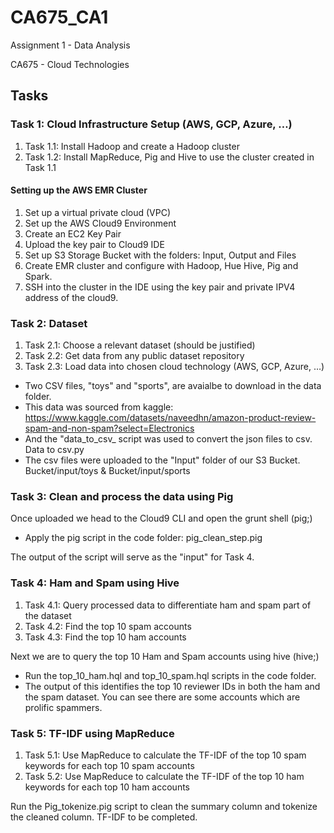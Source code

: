 # CA675_CA1
Assignment 1 - Data Analysis

CA675 - Cloud Technologies

## Tasks

### Task 1: Cloud Infrastructure Setup (AWS, GCP, Azure, …)

1. Task 1.1: Install Hadoop and create a Hadoop cluster
2. Task 1.2: Install MapReduce, Pig and Hive to use the cluster created in Task 1.1 

#### Setting up the AWS EMR Cluster

1. Set up a virtual private cloud (VPC)
2. Set up the AWS Cloud9 Environment
3. Create an EC2 Key Pair
4. Upload the key pair to Cloud9 IDE
5. Set up S3 Storage Bucket with the folders: Input, Output and Files
6. Create EMR cluster and configure with Hadoop, Hue Hive, Pig and Spark.
7. SSH into the cluster in the IDE using the key pair and private IPV4 address of the cloud9.

### Task 2: Dataset

1. Task 2.1: Choose a relevant dataset (should be justified)
2. Task 2.2: Get data from any public dataset repository
3. Task 2.3: Load data into chosen cloud technology (AWS, GCP, Azure, …)

- Two CSV files, "toys" and "sports", are avaialbe to download in the data folder.
- This data was sourced from kaggle: https://www.kaggle.com/datasets/naveedhn/amazon-product-review-spam-and-non-spam?select=Electronics
- And the "data_to_csv_ script was used to convert the json files to csv. Data to csv.py
- The csv files were uploaded to the "Input" folder of our S3 Bucket. Bucket/input/toys & Bucket/input/sports

### Task 3: Clean and process the data using Pig

Once uploaded we head to the Cloud9 CLI and open the grunt shell (pig;)
- Apply the pig script in the code folder: pig_clean_step.pig

The output of the script will serve as the "input" for Task 4.

### Task 4: Ham and Spam using Hive

1. Task 4.1: Query processed data to differentiate ham and spam part of the dataset
2. Task 4.2: Find the top 10 spam accounts
3. Task 4.3: Find the top 10 ham accounts

Next we are to query the top 10 Ham and Spam accounts using hive (hive;)
- Run the top_10_ham.hql and top_10_spam.hql scripts in the code folder.
- The output of this identifies the top 10 reviewer IDs in both the ham and the spam dataset. You can see there are some accounts which are prolific spammers.

### Task 5: TF-IDF using MapReduce

1. Task 5.1: Use MapReduce to calculate the TF-IDF of the top 10 spam keywords for each top
10 spam accounts
2. Task 5.2: Use MapReduce to calculate the TF-IDF of the top 10 ham keywords for each top
10 ham accounts

Run the Pig_tokenize.pig script to clean the summary column and tokenize the cleaned column. TF-IDF to be completed.
